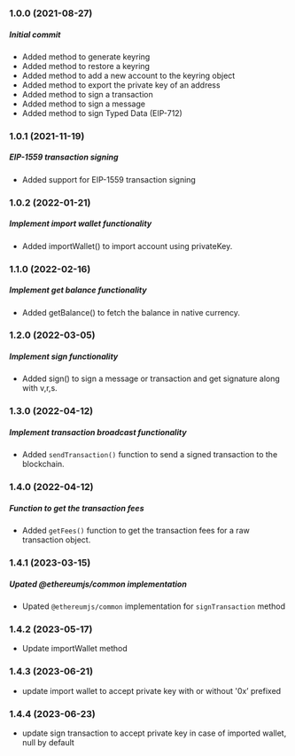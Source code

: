 ### 1.0.0 (2021-08-27)

##### Initial commit

- Added method to generate keyring
- Added method to restore a keyring
- Added method to add a new account to the keyring object
- Added method to export the private key of an address
- Added method to sign a transaction
- Added method to sign a message
- Added method to sign Typed Data (EIP-712)

### 1.0.1 (2021-11-19)

##### EIP-1559 transaction signing

- Added support for EIP-1559 transaction signing

### 1.0.2 (2022-01-21)

##### Implement import wallet functionality

- Added importWallet() to import account using privateKey.

### 1.1.0 (2022-02-16)

##### Implement get balance functionality

- Added getBalance() to fetch the balance in native currency.

### 1.2.0 (2022-03-05)

##### Implement sign functionality

- Added sign() to sign a message or transaction and get signature along with v,r,s.

### 1.3.0 (2022-04-12)

##### Implement transaction broadcast functionality

- Added `sendTransaction()` function to send a signed transaction to the blockchain.

### 1.4.0 (2022-04-12)

##### Function to get the transaction fees

- Added `getFees()` function to get the transaction fees for a raw transaction object.

### 1.4.1 (2023-03-15)

##### Upated @ethereumjs/common implementation 

- Upated `@ethereumjs/common` implementation for `signTransaction` method

### 1.4.2 (2023-05-17)

- Update importWallet method

### 1.4.3 (2023-06-21)

- update import wallet to accept private key with or without '0x’ prefixed

### 1.4.4 (2023-06-23)

- update sign transaction to accept private key in case of imported wallet, null by default